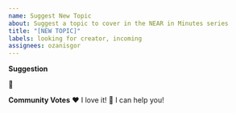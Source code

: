 ```yaml
---
name: Suggest New Topic
about: Suggest a topic to cover in the NEAR in Minutes series
title: "[NEW TOPIC]"
labels: looking for creator, incoming
assignees: ozanisgor
---
```


**Suggestion**

📌

<!--
Hello 👋 Thank you for suggesting a new topic.

Please explain clearly what topic you like to see and why it is important to you.
-->

**Community Votes**
❤️ I love it!
🚀 I can help you!
